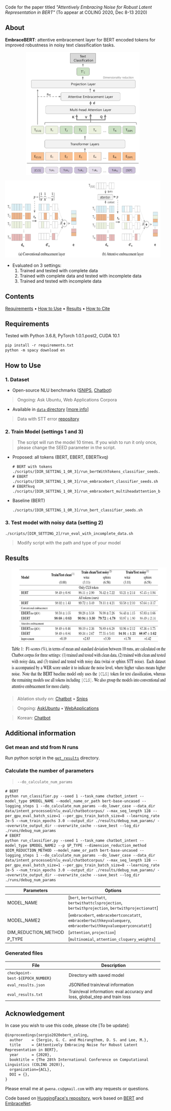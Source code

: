 Code for the paper titled *"Attentively Embracing Noise for Robust Latent Representation in BERT"* (To appear at COLING 2020, Dec 8-13 2020)

## About
**EmbraceBERT**: attentive embracement layer for BERT encoded tokens for improved robustness in noisy text classification tasks.

<p align="center">
    <img src="./data/assets/model_ebertkvq_patt.png" height="400" alt="Proposed model">
</p>

<p align="center">
    <img src="./data/assets/embracement_layers.png" height="250" alt="Embracement layers">
</p>

* Evaluated on 3 settings:
    1. Trained and tested with complete data
    2. Trained with complete data and tested with incomplete data
    3. Trained and tested with incomplete data

## Contents
[Requirements](#requirements) • [How to Use](#how-to-use) • [Results](#results) • [How to Cite](#acknowledgement)

## Requirements
Tested with Python 3.6.8, PyTorch 1.0.1.post2, CUDA 10.1
```
pip install -r requirements.txt
python -m spacy download en
```

## How to Use
### 1. Dataset
* Open-source NLU benchmarks ([SNIPS](https://github.com/snipsco/nlu-benchmark), [Chatbot](https://github.com/sebischair/NLU-Evaluation-Corpora))
> Ongoing: Ask Ubuntu, Web Applications Corpora

* Available in [`data` directory](data) [[more info](https://github.com/gcunhase/IntentClassifier-RoBERTa/data/README.md)] 
> Data with STT error [repository](https://github.com/gcunhase/STTError)

### 2. Train Model (settings 1 and 3)
> The script will run the model 10 times. If you wish to run it only once, please change the SEED parameter in the script.

* Proposed: all tokens (BERT, EBERT, EBERTkvq)
    ```
    # BERT with tokens
    ./scripts/[DIR_SETTING_1_OR_3]/run_bertWithTokens_classifier_seeds.sh
    # EBERT
    ./scripts/[DIR_SETTING_1_OR_3]/run_embracebert_classifier_seeds.sh
    # EBERTkvq
    ./scripts/[DIR_SETTING_1_OR_3]/run_embracebert_multiheadattention_bertkvq_classifier_seeds.sh
    ```

* Baseline (BERT)
    ```
    ./scripts/[DIR_SETTING_1_OR_3]/run_bert_classifier_seeds.sh
    ```
    
### 3. Test model with noisy data (setting 2)
```
./scripts/[DIR_SETTING_2]/run_eval_with_incomplete_data.sh
```
> Modify script with the path and type of your model 

## Results
<p align="left">
    <img hspace="20cm" src="./data/assets/ebert_results_chatbot.png" height="400" alt="Results chatbot">
</p>

> Ablation study on: [Chatbot](./results_notes/chatbot.md) • [Snips](./results_notes/snips.md)

> Ongoing: [AskUbuntu](./results_notes/askubuntu.md) • [WebApplications](./results_notes/webapplications.md) 

> Korean: [Chatbot](./results_notes/chatbot_korean.md)

## Additional information
### Get mean and std from N runs
Run python script in the [`get_results`](get_results) directory.

### Calculate the number of parameters
> `--do_calculate_num_params`

```
# BERT
python run_classifier.py --seed 1 --task_name chatbot_intent --model_type $MODEL_NAME --model_name_or_path bert-base-uncased --logging_steps 1 --do_calculate_num_params --do_lower_case --data_dir data/intent_processed/nlu_eval/chatbotcorpus/ --max_seq_length 128 --per_gpu_eval_batch_size=1 --per_gpu_train_batch_size=8 --learning_rate 2e-5 --num_train_epochs 3.0 --output_dir ./results/debug_num_params/ --overwrite_output_dir --overwrite_cache --save_best --log_dir ./runs/debug_num_params
# EBERT
python run_classifier.py --seed 1 --task_name chatbot_intent --model_type $MODEL_NAME2 --p $P_TYPE --dimension_reduction_method $DIM_REDUCTION_METHOD --model_name_or_path bert-base-uncased --logging_steps 1 --do_calculate_num_params --do_lower_case --data_dir data/intent_processed/nlu_eval/chatbotcorpus/ --max_seq_length 128 --per_gpu_eval_batch_size=1 --per_gpu_train_batch_size=8 --learning_rate 2e-5 --num_train_epochs 3.0 --output_dir ./results/debug_num_params/ --overwrite_output_dir --overwrite_cache --save_best --log_dir ./runs/debug_num_params
```

| Parameters | Options |
| ---------- | ------- |
| MODEL_NAME | [`bert`, `bertwithatt`, `bertwithattclsprojection`, `bertwithprojection`, `bertwithprojectionatt`] |
| MODEL_NAME2 | [`embracebert`, `embracebertconcatatt`, `embracebertwithkeyvaluequery`, `embracebertwithkeyvaluequeryconcatatt`] |
| DIM_REDUCTION_METHOD | [`attention`, `projection`] |
| P_TYPE | [`multinomial`, `attention_clsquery_weights`] |

### Generated files
| File                              | Description |
| --------------------------------- | ----------- |
| `checkpoint-best-${EPOCH_NUMBER}` | Directory with saved model |
| `eval_results.json`               | JSONified train/eval information |
| `eval_results.txt`                | Train/eval information: eval accuracy and loss, global_step and train loss |

## Acknowledgement
In case you wish to use this code, please cite [To be update]:
```
@inproceedings{sergio2020ebert_coling,
  author    = {Sergio, G. C. and Moirangthem, D. S. and Lee, M.},
  title     = {Attentively Embracing Noise for Robust Latent Representation in BERT},
  year      = {2020},
  booktitle = {The 28th International Conference on Computational Linguistics (COLING 2020)},
  organization={ACL},
  DOI = {},
}
```

Please email me at `gwena.cs@gmail.com` with any requests or questions.

Code based on [HuggingFace's repository](https://github.com/huggingface/transformers), work based on [BERT](https://arxiv.org/pdf/1810.04805.pdf) and [EmbraceNet](https://arxiv.org/abs/1904.09078).
